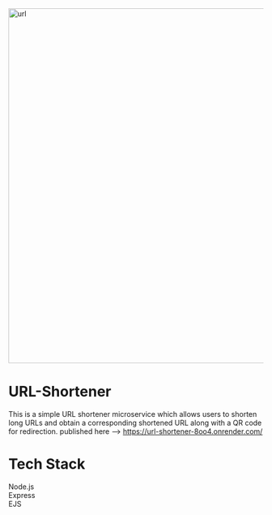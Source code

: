 <img width="700" alt="url" src="https://github.com/Riddhi43/URL-Shortener/assets/124187892/0fd49109-a64e-40e0-81a3-bb33558a94eb">



# URL-Shortener

This is a simple URL shortener microservice which allows users to shorten long URLs and obtain a corresponding shortened URL along with a QR code for redirection.
published here --> https://url-shortener-8oo4.onrender.com/

# Tech Stack
 Node.js <br>
 Express <br>
 EJS
